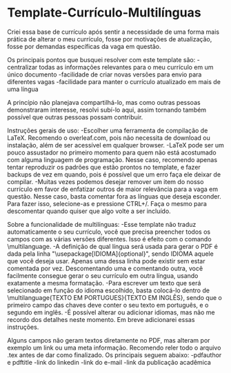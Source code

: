 # Template-Currículo-Multilínguas

Criei essa base de currículo após sentir a necessidade de uma forma mais prática de alterar o meu currículo, fosse por motivações de atualização, fosse por demandas específicas da vaga em questão. 

Os principais pontos que busquei resolver com este template são:
-centralizar todas as informações relevantes para o meu currículo em um único documento
-facilidade de criar novas versões para envio para diferentes vagas
-facilidade para manter o currículo atualizado em mais de uma língua

A princípio não planejava compartilhá-lo, mas como outras pessoas demonstraram interesse, resolvi subí-lo aqui, assim tornando também possível que outras pessoas possam contribuir.

Instruções gerais de uso:
-Escolher uma ferramenta de compilação de LaTeX. Recomendo o overleaf.com, pois não necessita de download ou instalação, além de ser acessível em qualquer browser.
-LaTeX pode ser um pouco assustador no primeiro momento para quem não está acostumado com alguma linguagem de programação. Nesse caso, recomendo apenas tentar reproduzir os padrões que estão prontos no template, e fazer backups de vez em quando, pois é possível que um erro faça ele deixar de compilar.
-Muitas vezes podemos desejar remover um item do nosso currículo em favor de enfatizar outros de maior relevância para a vaga em questão. Nesse caso, basta comentar fora as línguas que deseja esconder. Para fazer isso, selecione-as e pressione CTRL+/. Faça o mesmo para descomentar quando quiser que algo volte a ser incluído.

Sobre a funcionalidade de multilínguas:
-Esse template não traduz automaticamente o seu currículo, você que precisa preencher todos os campos com as várias versões diferentes. Isso é efeito com o comando \multilanguage. 
-A definição de qual língua será usada para gerar o PDF é dada pela linha "\usepackage[IDIOMA]{optional}", sendo IDIOMA aquele que você deseja usar. Apenas uma dessa linha pode existir sem estar comentada por vez. Descomentando uma e comentando outra, você facilmente consegue gerar o seu currículo em outra língua, usando exatamente a mesma formatação.
-Para escrever um texto que será selecionado em função do idioma escolhido, basta colocá-lo dentro de \multilanguage{TEXTO EM PORTUGUES}{TEXTO EM INGLÊS}, sendo que o primeiro campo das chaves deve conter o seu texto em português, e o segundo em inglês.
-É possível alterar ou adicionar idiomas, mas não me recordo dos detalhes neste momento. Em breve adicionarei essas instruções.

Alguns campos não geram textos diretamente no PDF, mas alteram por exemplo um link ou uma meta informação. Recomendo reler todo o arquivo .tex antes de dar como finalizado. Os principais seguem abaixo:
-pdfauthor e pdftitle
-link do linkedin
-link do e-mail
-link da publicação acadêmica
